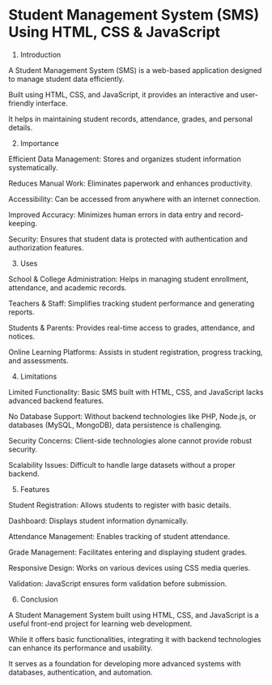 # Student Management System (SMS) Using HTML, CSS & JavaScript

1. Introduction

A Student Management System (SMS) is a web-based application designed to manage student data efficiently.

Built using HTML, CSS, and JavaScript, it provides an interactive and user-friendly interface.

It helps in maintaining student records, attendance, grades, and personal details.

2. Importance

Efficient Data Management: Stores and organizes student information systematically.

Reduces Manual Work: Eliminates paperwork and enhances productivity.

Accessibility: Can be accessed from anywhere with an internet connection.

Improved Accuracy: Minimizes human errors in data entry and record-keeping.

Security: Ensures that student data is protected with authentication and authorization features.

3. Uses

School & College Administration: Helps in managing student enrollment, attendance, and academic records.

Teachers & Staff: Simplifies tracking student performance and generating reports.

Students & Parents: Provides real-time access to grades, attendance, and notices.

Online Learning Platforms: Assists in student registration, progress tracking, and assessments.

4. Limitations

Limited Functionality: Basic SMS built with HTML, CSS, and JavaScript lacks advanced backend features.

No Database Support: Without backend technologies like PHP, Node.js, or databases (MySQL, MongoDB), data persistence is challenging.

Security Concerns: Client-side technologies alone cannot provide robust security.

Scalability Issues: Difficult to handle large datasets without a proper backend.

5. Features

Student Registration: Allows students to register with basic details.

Dashboard: Displays student information dynamically.

Attendance Management: Enables tracking of student attendance.

Grade Management: Facilitates entering and displaying student grades.

Responsive Design: Works on various devices using CSS media queries.

Validation: JavaScript ensures form validation before submission.

6. Conclusion

A Student Management System built using HTML, CSS, and JavaScript is a useful front-end project for learning web development.

While it offers basic functionalities, integrating it with backend technologies can enhance its performance and usability.

It serves as a foundation for developing more advanced systems with databases, authentication, and automation.
